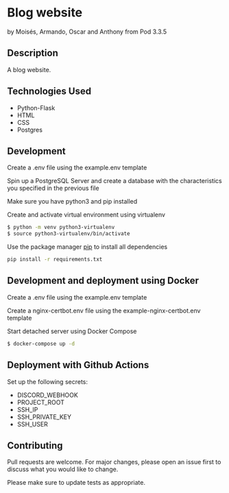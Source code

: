 # Blog website
by Moisés, Armando, Oscar and Anthony from Pod 3.3.5


## Description

A blog website.


## Technologies Used

- Python-Flask
- HTML
- CSS
- Postgres

## Development

Create a .env file using the example.env template

Spin up a PostgreSQL Server and create a database with the characteristics you specified in the previous file

Make sure you have python3 and pip installed

Create and activate virtual environment using virtualenv
```bash
$ python -m venv python3-virtualenv
$ source python3-virtualenv/bin/activate
```

Use the package manager [pip](https://pip.pypa.io/en/stable/) to install all dependencies

```bash
pip install -r requirements.txt
```

## Development and deployment using Docker

Create a .env file using the example.env template

Create a nginx-certbot.env file using the example-nginx-certbot.env template


Start detached server using Docker Compose
```bash
$ docker-compose up -d
```

## Deployment with Github Actions

Set up the following secrets:
- DISCORD_WEBHOOK
- PROJECT_ROOT
- SSH_IP
- SSH_PRIVATE_KEY
- SSH_USER


## Contributing
Pull requests are welcome. For major changes, please open an issue first to discuss what you would like to change.

Please make sure to update tests as appropriate.
